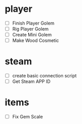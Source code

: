 # player
- [ ] Finish Player Golem
- [ ] Rig Player Golem
- [ ] Create Mini Golem
- [ ] Make Wood Cosmetic
# steam
- [ ] create basic connection script
- [ ] Get Steam APP ID
# items
- [ ] Fix Gem Scale